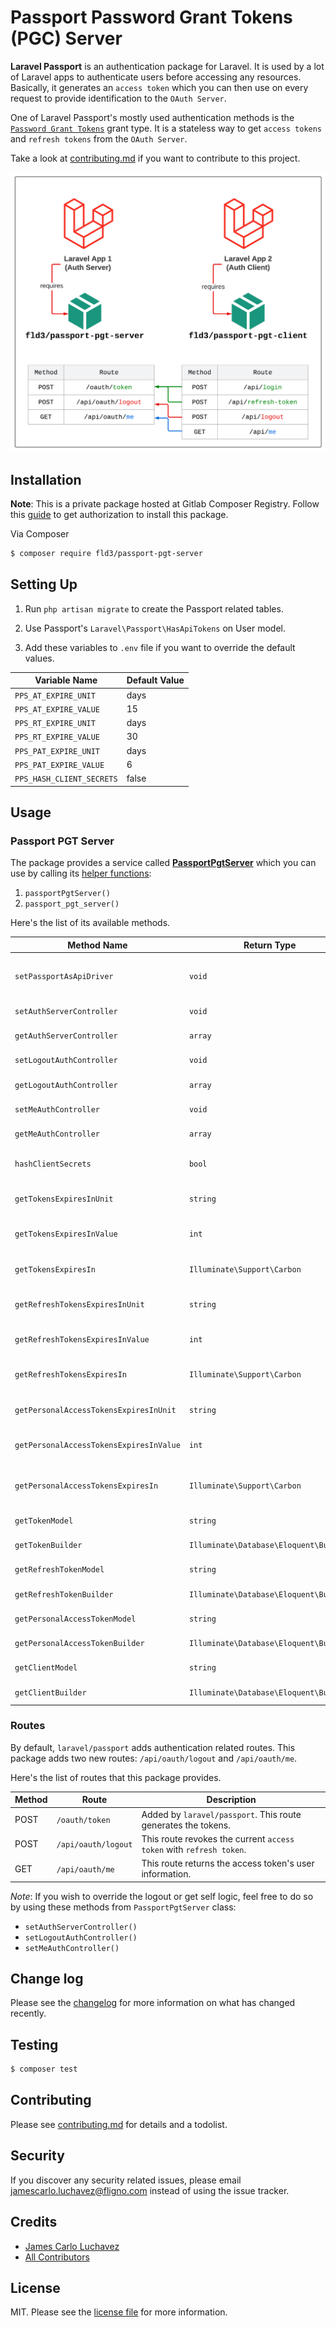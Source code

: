 # Passport Password Grant Tokens (PGC) Server

**Laravel Passport** is an authentication package for Laravel. It is used by a lot of Laravel apps to authenticate users before accessing any resources. Basically, it generates an `access token` which you can then use on every request to provide identification to the `OAuth Server`.

One of Laravel Passport's mostly used authentication methods is the [`Password Grant Tokens`](https://laravel.com/docs/8.x/passport#password-grant-tokens) grant type. It is a stateless way to get `access tokens` and `refresh tokens` from the `OAuth Server`.

Take a look at [contributing.md](contributing.md) if you want to contribute to this project.

![Passport PGT Client-Server](./images/passport-pgt.png)

## Installation

**Note**: This is a private package hosted at Gitlab Composer Registry. Follow this [guide](https://git.fligno.com/marketplace/laravel-packages/fligno-toolkit/-/wikis/How-to-Install-a-Private-Package) to get authorization to install this package.

Via Composer

``` bash
$ composer require fld3/passport-pgt-server
```

## Setting Up

1. Run `php artisan migrate` to create the Passport related tables.

2. Use Passport's `Laravel\Passport\HasApiTokens` on User model.

3. Add these variables to `.env` file if you want to override the default values.

| Variable Name             | Default Value |
|---------------------------|---------------|
| `PPS_AT_EXPIRE_UNIT`      | days          |
| `PPS_AT_EXPIRE_VALUE`     | 15            |
| `PPS_RT_EXPIRE_UNIT`      | days          |
| `PPS_RT_EXPIRE_VALUE`     | 30            |
| `PPS_PAT_EXPIRE_UNIT`     | days          |
| `PPS_PAT_EXPIRE_VALUE`    | 6             |
| `PPS_HASH_CLIENT_SECRETS` | false         |

## Usage

### Passport PGT Server

The package provides a service called [**PassportPgtServer**](src/PassportPgtServer.php) which you can use by calling its [helper functions](helpers/passport-pgt-server-helper.php):
1. `passportPgtServer()`
2. `passport_pgt_server()`

Here's the list of its available methods.

| Method Name                             | Return Type                            | Description                                                     |
|-----------------------------------------|----------------------------------------|-----------------------------------------------------------------|
| `setPassportAsApiDriver`                | `void`                                 | adds `api` authentication guard with `passport` as driver       |
| `setAuthServerController`               | `void`                                 | sets the `AuthServerController`                                 |
| `getAuthServerController`               | `array`                                | gets the `AuthServerController`                                 |
| `setLogoutAuthController`               | `void`                                 | sets the `LogoutAuthController`                                 |
| `getLogoutAuthController`               | `array`                                | gets the `LogoutAuthController`                                 |
| `setMeAuthController`                   | `void`                                 | sets the `MeAuthController`                                     |
| `getMeAuthController`                   | `array`                                | gets the `MeAuthController`                                     |
| `hashClientSecrets`                     | `bool`                                 | decides whether to hash or not client's secrets                 |
| `getTokensExpiresInUnit`                | `string`                               | gets the time unit for access token expiration                  |
| `getTokensExpiresInValue`               | `int`                                  | gets the time value for access token expiration                 |
| `getTokensExpiresIn`                    | `Illuminate\Support\Carbon`            | gets the `Carbon` datetime for access token expiration          |
| `getRefreshTokensExpiresInUnit`         | `string`                               | gets the time unit for refresh token expiration                 |
| `getRefreshTokensExpiresInValue`        | `int`                                  | gets the time value for refresh token expiration                |
| `getRefreshTokensExpiresIn`             | `Illuminate\Support\Carbon`            | gets the `Carbon` datetime for refresh token expiration         |
| `getPersonalAccessTokensExpiresInUnit`  | `string`                               | gets the time unit for personal access token expiration         |
| `getPersonalAccessTokensExpiresInValue` | `int`                                  | gets the time unit for personal access token expiration         |
| `getPersonalAccessTokensExpiresIn`      | `Illuminate\Support\Carbon`            | gets the `Carbon` datetime for personal access token expiration |
| `getTokenModel`                         | `string`                               | gets the model class name                                       |
| `getTokenBuilder`                       | `Illuminate\Database\Eloquent\Builder` | gets the model builder instance                                 |
| `getRefreshTokenModel`                  | `string`                               | gets the model class name                                       |
| `getRefreshTokenBuilder`                | `Illuminate\Database\Eloquent\Builder` | gets the model builder instance                                 |
| `getPersonalAccessTokenModel`           | `string`                               | gets the model class name                                       |
| `getPersonalAccessTokenBuilder`         | `Illuminate\Database\Eloquent\Builder` | gets the model builder instance                                 |
| `getClientModel`                        | `string`                               | gets the model class name                                       |
| `getClientBuilder`                      | `Illuminate\Database\Eloquent\Builder` | gets the model builder instance                                 |

### Routes

By default, `laravel/passport` adds authentication related routes. This package adds two new routes: `/api/oauth/logout` and `/api/oauth/me`.

Here's the list of routes that this package provides.

| Method | Route               | Description                                                         |
|--------|---------------------|---------------------------------------------------------------------|
| POST   | `/oauth/token`      | Added by `laravel/passport`. This route generates the tokens.       |
| POST   | `/api/oauth/logout` | This route revokes the current `access token` with `refresh token`. |
| GET    | `/api/oauth/me`     | This route returns the access token's user information.             |

*Note*: If you wish to override the logout or get self logic, feel free to do so by using these methods from `PassportPgtServer` class:
- `setAuthServerController()`
- `setLogoutAuthController()`
- `setMeAuthController()`

## Change log

Please see the [changelog](changelog.md) for more information on what has changed recently.

## Testing

``` bash
$ composer test
```

## Contributing

Please see [contributing.md](contributing.md) for details and a todolist.

## Security

If you discover any security related issues, please email jamescarlo.luchavez@fligno.com instead of using the issue tracker.

## Credits

- [James Carlo Luchavez][link-author]
- [All Contributors][link-contributors]

## License

MIT. Please see the [license file](license.md) for more information.

[ico-version]: https://img.shields.io/packagist/v/fld3/passport-pgt-server.svg?style=flat-square
[ico-downloads]: https://img.shields.io/packagist/dt/fld3/passport-pgt-server.svg?style=flat-square
[ico-travis]: https://img.shields.io/travis/fld3/passport-pgt-server/master.svg?style=flat-square
[ico-styleci]: https://styleci.io/repos/12345678/shield

[link-packagist]: https://packagist.org/packages/fld3/passport-pgt-server
[link-downloads]: https://packagist.org/packages/fld3/passport-pgt-server
[link-travis]: https://travis-ci.org/fld3/passport-pgt-server
[link-styleci]: https://styleci.io/repos/12345678
[link-author]: https://github.com/fld3
[link-contributors]: ../../contributors
